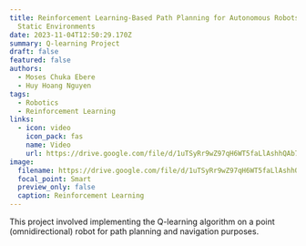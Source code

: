 ```yaml
---
title: Reinforcement Learning-Based Path Planning for Autonomous Robots in
  Static Environments
date: 2023-11-04T12:50:29.170Z
summary: Q﻿-learning Project
draft: false
featured: false
authors:
  - Moses Chuka Ebere
  - Huy Hoang Nguyen
tags:
  - Robotics
  - Reinforcement Learning
links:
  - icon: video
    icon_pack: fas
    name: Video
    url: https://drive.google.com/file/d/1uTSyRr9wZ97qH6WT5faLlAshhQAb7DuN/view?usp=drive_link
image:
  filename: https://drive.google.com/file/d/1uTSyRr9wZ97qH6WT5faLlAshhQAb7DuN/view?usp=drive_link
  focal_point: Smart
  preview_only: false
  caption: Reinforcement Learning
---
```

This project involved implementing the Q-learning algorithm on a point (omnidirectional) robot for path planning and navigation purposes.
